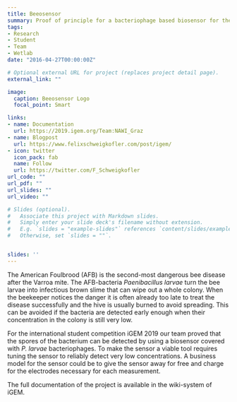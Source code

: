 ```yaml
---
title: Beeosensor
summary: Proof of principle for a bacteriophage based biosensor for the detection of American Foulbrood.
tags:
- Research
- Student
- Team
- Wetlab
date: "2016-04-27T00:00:00Z"

# Optional external URL for project (replaces project detail page).
external_link: ""

image:
  caption: Beeosensor Logo
  focal_point: Smart

links:
- name: Documentation
  url: https://2019.igem.org/Team:NAWI_Graz
- name: Blogpost
  url: https://www.felixschweigkofler.com/post/igem/
- icon: twitter
  icon_pack: fab
  name: Follow
  url: https://twitter.com/F_Schweigkofler
url_code: ""
url_pdf: ""
url_slides: ""
url_video: ""

# Slides (optional).
#   Associate this project with Markdown slides.
#   Simply enter your slide deck's filename without extension.
#   E.g. `slides = "example-slides"` references `content/slides/example-slides.md`.
#   Otherwise, set `slides = ""`.


slides: ''
---
```

The American Foulbrood (AFB) is the second-most dangerous bee disease after the Varroa mite. The AFB-bacteria _Paenibacillus larvae_ turn the bee larvae into infectious brown slime that can wipe out a whole colony. When the beekeeper notices the danger it is often already too late to treat the disease successfully and the hive is usually burned to avoid spreading. This can be avoided if the bacteria are detected early enough when their concentration in the colony is still very low.

For the international student competition iGEM 2019 our team proved that the spores of the bacterium can be detected by using a biosensor covered with _P. larvae_ bacteriophages. To make the sensor a viable tool requires tuning the sensor to reliably detect very low concentrations. A business model for the sensor could be to give the sensor away for free and charge for the electrodes necessary for each measurement.

The full documentation of the project is available in the wiki-system of iGEM.